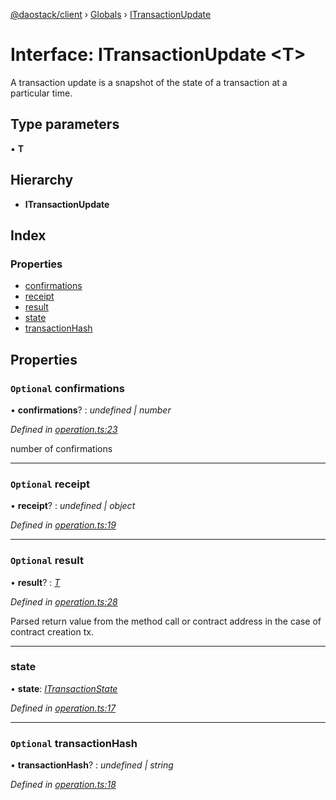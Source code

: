 [@daostack/client](../README.md) › [Globals](../globals.md) › [ITransactionUpdate](itransactionupdate.md)

# Interface: ITransactionUpdate <**T**>

A transaction update is a snapshot of the state of a transaction at a particular time.

## Type parameters

▪ **T**

## Hierarchy

* **ITransactionUpdate**

## Index

### Properties

* [confirmations](itransactionupdate.md#optional-confirmations)
* [receipt](itransactionupdate.md#optional-receipt)
* [result](itransactionupdate.md#optional-result)
* [state](itransactionupdate.md#state)
* [transactionHash](itransactionupdate.md#optional-transactionhash)

## Properties

### `Optional` confirmations

• **confirmations**? : *undefined | number*

*Defined in [operation.ts:23](https://github.com/daostack/client/blob/e663b6a/src/operation.ts#L23)*

 number of confirmations

___

### `Optional` receipt

• **receipt**? : *undefined | object*

*Defined in [operation.ts:19](https://github.com/daostack/client/blob/e663b6a/src/operation.ts#L19)*

___

### `Optional` result

• **result**? : *[T](undefined)*

*Defined in [operation.ts:28](https://github.com/daostack/client/blob/e663b6a/src/operation.ts#L28)*

Parsed return value from the method call
or contract address in the case of contract creation tx.

___

###  state

• **state**: *[ITransactionState](../enums/itransactionstate.md)*

*Defined in [operation.ts:17](https://github.com/daostack/client/blob/e663b6a/src/operation.ts#L17)*

___

### `Optional` transactionHash

• **transactionHash**? : *undefined | string*

*Defined in [operation.ts:18](https://github.com/daostack/client/blob/e663b6a/src/operation.ts#L18)*
